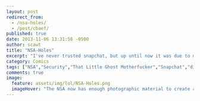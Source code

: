 ```yaml
---
layout: post
redirect_from: 
  - /nsa-holes/
  - /post/cbaef/
published: true
date: 2013-11-06 13:31:58 -0500
author: scawt
title: "NSA-Holes"
excerpt: "I've never trusted snapchat, but up until now it was due to my overpowering fear of ghosts."
category: Comics
tags: ["NSA","Security","That Little Ghost Motherfucker","Snapchat","dick detection software","Dick Pics","Dicks","Surprise Dicks","science","penis lol","porn"]
comments: true 
image:
  feature: assets/img/lol/NSA-Holes.png
  imageHover: "The NSA now has enough photographic material to create a realistic hologram of my dick, which will be hosting the 2016 election on CNN."
---
```


